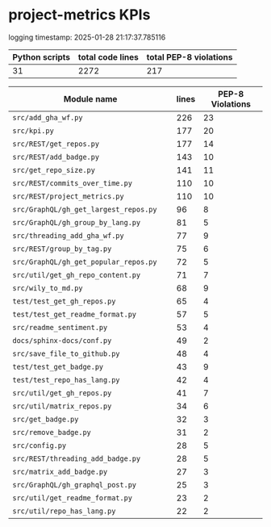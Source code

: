 # project-metrics KPIs

logging timestamp:
2025-01-28 21:17:37.785116

| Python scripts | total code lines | total PEP-8 violations |
| --- | --- | --- |
| 31| 2272 | 217 |

| Module name | lines | PEP-8 Violations |
| --- | --- | --- |
| `src/add_gha_wf.py                       ` |        226 |                   23 |
| `src/kpi.py                              ` |        177 |                   20 |
| `src/REST/get_repos.py                   ` |        177 |                   14 |
| `src/REST/add_badge.py                   ` |        143 |                   10 |
| `src/get_repo_size.py                    ` |        141 |                   11 |
| `src/REST/commits_over_time.py           ` |        110 |                   10 |
| `src/REST/project_metrics.py             ` |        110 |                   10 |
| `src/GraphQL/gh_get_largest_repos.py     ` |         96 |                    8 |
| `src/GraphQL/gh_group_by_lang.py         ` |         81 |                    5 |
| `src/threading_add_gha_wf.py             ` |         77 |                    9 |
| `src/REST/group_by_tag.py                ` |         75 |                    6 |
| `src/GraphQL/gh_get_popular_repos.py     ` |         72 |                    5 |
| `src/util/get_gh_repo_content.py         ` |         71 |                    7 |
| `src/wily_to_md.py                       ` |         68 |                    9 |
| `test/test_get_gh_repos.py               ` |         65 |                    4 |
| `test/test_get_readme_format.py          ` |         57 |                    5 |
| `src/readme_sentiment.py                 ` |         53 |                    4 |
| `docs/sphinx-docs/conf.py                ` |         49 |                    2 |
| `src/save_file_to_github.py              ` |         48 |                    4 |
| `test/test_get_badge.py                  ` |         43 |                    9 |
| `test/test_repo_has_lang.py              ` |         42 |                    4 |
| `src/util/get_gh_repos.py                ` |         41 |                    7 |
| `src/util/matrix_repos.py                ` |         34 |                    6 |
| `src/get_badge.py                        ` |         32 |                    3 |
| `src/remove_badge.py                     ` |         31 |                    2 |
| `src/config.py                           ` |         28 |                    5 |
| `src/REST/threading_add_badge.py         ` |         28 |                    5 |
| `src/matrix_add_badge.py                 ` |         27 |                    3 |
| `src/GraphQL/gh_graphql_post.py          ` |         25 |                    3 |
| `src/util/get_readme_format.py           ` |         23 |                    2 |
| `src/util/repo_has_lang.py               ` |         22 |                    2 |
